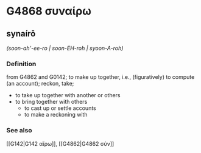 # G4868 συναίρω

## synaírō

_(soon-ah'-ee-ro | soon-EH-roh | syoon-A-roh)_

### Definition

from G4862 and G0142; to make up together, i.e., (figuratively) to compute (an account); reckon, take; 

- to take up together with another or others
- to bring together with others
  - to cast up or settle accounts
  - to make a reckoning with

### See also

[[G142|G142 αἴρω]], [[G4862|G4862 σύν]]
